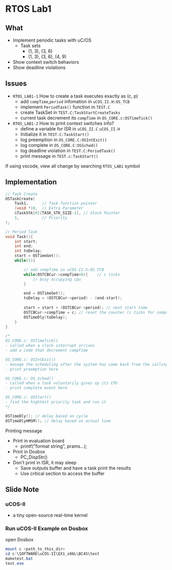 # RTOS Lab1

## What

- Implement periodic tasks with uC/OS
    - Task sets 
        - (1, 3), (3, 6)
        - (1, 3), (3, 6), (4, 9)
- Show context switch behaviors
- Show deadline violations

## Issues
- `RTOS_LAB1-1` How to create a task executes exactly as (c, p)
    - add `compTime`,`period` infomation in `uCOS_II.H:OS_TCB`
    - implement `PeriodTask()` function in `TEST.C`
    - create TaskSet in `TEST.C:TaskStartCreateTasks`
    - current task decrement its `compTime` in `OS_CORE.c:OSTimeTick()`
- `RTOS_LAB1-2` How to print context switches info?
    - define a variable for ISR in `uCOS_II.C` `uCOS_II.H`
    - Initialize it in `TEST.C:TaskStart()`
    - log preemption in `OS_CORE.C:OSIntExit()`
    - log complete in `OS_CORE.C:OSSched()`
    - log deadline violation in `TEST.C:PeriodTask()`
    - print message in `TEST.c:TaskStart()`

If using vscode, view all change by searching `RTOS_LAB1` symbol 

## Implementation
```c
// Task Create 
OSTaskCreate(
    Task1,      // Task function pointer
    (void *)0,  // Extra Parameter
    &TaskStk[0][TASK_STK_SIZE-1], // Stack Pointer
    1,          // Priority
);

// Period Task
void Task(){
    int start;
    int end;
    int toDelay;
    start = OSTimeGet();
    while(1){

        // add compTime in uCOS-II.h:OS_TCB
        while(OSTCBCur->compTime>0){    // c ticks
            // busy occupying cpu
        }

        end = OSTimeGet();
        toDelay = (OSTCBCur->period) - (end-start);
        
        start = start + (OSTCBCur->period); // next start time
        OSTCBCur->compTime = c; // reset the counter (c ticks for computation)
        OSTimeDly(toDelay);
    }
}

/*
OS_CORE.c: OSTimeTick()
- called when a clock interrupt arrives
- add a code that decrement compTime

OS_CORE.c: OSIntExit()
- manage the scheduling after the system has come back from the calling of ISR
- print preemption here

OS_CORE.c: OS_Sched()
- called when a task voluntarily gives up its CPU
- print complete event here

OS_CORE.c: OSStart()
- find the hightest priority task and run it
*/

OSTimeDly(); // delay based on cycle
OSTimeDlyHMSM(); // delay based on actual time 
```

Printing message
- Print in evaluation board
    - printf("format string", prams...);
- Print in Dosbox
    - PC_DispStr()
- Don't print in ISR, it may sleep
    - Save outputs buffer and have a task print the results
    - Use critical section to access the buffer
 

## Slide Note

### uCOS-II
- a tiny open-source real-time kernel

### Run uCOS-II Example on Dosbox
open Dosbox
```powershell
mount c <path_to_this_dir>
cd c:\SOFTWARE\uCOS-II\EX1_x86L\BC45\test
maketest.bat
test.exe
```